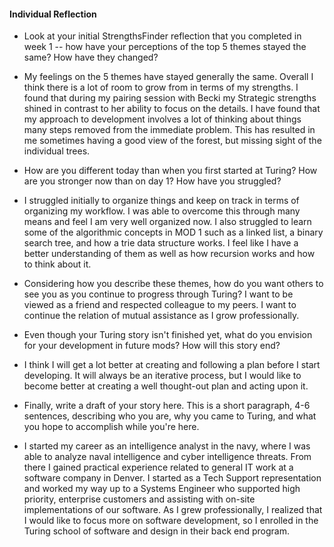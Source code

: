 #### Individual Reflection

* Look at your initial StrengthsFinder reflection that you completed in week 1 -- how have your perceptions of the top 5 themes stayed the same? How have they changed?

- My feelings on the 5 themes have stayed generally the same.  Overall I think there is a lot of room to grow from in terms of my strengths.  I found that during my pairing session with Becki my Strategic strengths shined in contrast to her ability to focus on the details.  I have found that my approach to development involves a lot of thinking about things many steps removed from the immediate problem.  This has resulted in me sometimes having a good view of the forest, but missing sight of the individual trees.


* How are you different today than when you first started at Turing? How are you stronger now than on day 1? How have you struggled?

- I struggled initially to organize things and keep on track in terms of organizing my workflow.  I was able to overcome this through many means and feel I am very well organized now.  I also struggled to learn some of the algorithmic concepts in MOD 1 such as a linked list, a binary search tree, and how a trie data structure works.  I feel like I have a better understanding of them as well as how recursion works and how to think about it.

* Considering how you describe these themes, how do you want others to see you as you continue to progress through Turing?
I want to be viewed as a friend and respected colleague to my peers.  I want to continue the relation of mutual assistance as I grow professionally.

* Even though your Turing story isn't finished yet, what do you envision for your development in future mods? How will this story end?

- I think I will get a lot better at creating and following a plan before I start developing.  It will always be an iterative process, but I would like to become better at creating a well thought-out plan and acting upon it.

* Finally, write a draft of your story here. This is a short paragraph, 4-6 sentences, describing who you are, why you came to Turing, and what you hope to accomplish while you're here.

- I started my career as an intelligence analyst in the navy, where I was able to analyze naval intelligence and cyber intelligence threats.  From there I gained practical experience related to general IT work at a software company in Denver.  I started as a Tech Support representation and worked my way up to a Systems Engineer who supported high priority, enterprise customers and assisting with on-site implementations of our software.  As I grew professionally, I realized that I would like to focus more on software development, so I enrolled in the Turing school of software and design in their back end program.
